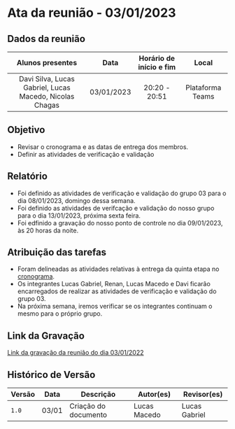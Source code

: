 # Ata da reunião - 03/01/2023

## Dados da reunião

|                                     Alunos presentes                                     |    Data    | Horário de início e fim |      Local       |
| :--------------------------------------------------------------------------------------: | :--------: | :---------------------: | :--------------: |
| Davi Silva, Lucas Gabriel, Lucas Macedo, Nicolas Chagas | 03/01/2023 |      20:20 - 20:51      | Plataforma Teams |

## Objetivo

- Revisar o cronograma e as datas de entrega dos membros.
- Definir as atividades de verificação e validação

## Relatório

- Foi definido as atividades de verificação e validação do grupo 03 para o dia 08/01/2023, domingo dessa semana.
- Foi definido as atividades de verifcação e validação do nosso grupo para o dia 13/01/2023, próxima sexta feira.
- Foi edfinido a gravação do nosso ponto de controle no dia 09/01/2023, às 20 horas da noite.

## Atribuição das tarefas

- Foram delineadas as atividades relativas à entrega da quinta etapa no [cronograma](../planejamento/cronograma.md).
- Os integrantes Lucas Gabriel, Renan, Lucas Macedo e Davi ficarão encarregados de realizar as atividades de verificação e validação do grupo 03.
- Na próxima semana, iremos verificar se os integrantes continuam o mesmo para o próprio grupo.

## Link da Gravação

[Link da gravação da reunião do dia 03/01/2022](https://youtu.be/v5HvsdLNM5s)

## Histórico de Versão

| Versão | Data  | Descrição                     | Autor(es)     | Revisor(es) |
| ------ | ----- | ----------------------------- |-------------- | ------- |
| `1.0`  | 03/01 |  Criação do documento          | Lucas Macedo  | Lucas Gabriel |
